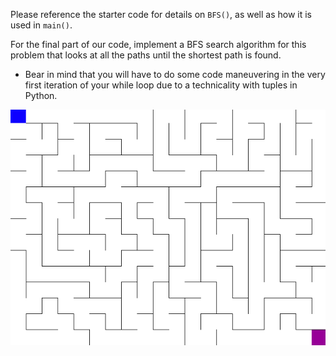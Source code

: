 <!--title={BFS}-->

<!--concepts={if_stmts.mdx,for_loops.mdx,while_loops.mdx,lists.mdx,indexing_lists.mdx}-->

<!--badges={Algorithms:200,Python:100}-->

Please reference the starter code for details on `BFS()`, as well as how it is used in `main()`. 

For the final part of our code, implement a BFS search algorithm for this problem that looks at all the paths until the shortest path is found.

- Bear in mind that you will have to do some code maneuvering in the very first iteration of your while loop due to a technicality with tuples in Python.

![gif](https://raw.githubusercontent.com/MakeSchool-Tutorials/Trees-Mazes-Python/eccc9ce59ec5e8fdf259c42bb025ffbe085f6491/P1-Solving-the-Maze/bfs_solve_maze.gif)

